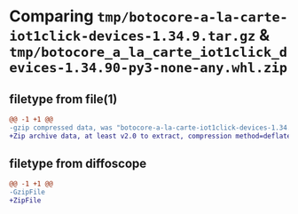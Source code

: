 # Comparing `tmp/botocore-a-la-carte-iot1click-devices-1.34.9.tar.gz` & `tmp/botocore_a_la_carte_iot1click_devices-1.34.90-py3-none-any.whl.zip`

## filetype from file(1)

```diff
@@ -1 +1 @@
-gzip compressed data, was "botocore-a-la-carte-iot1click-devices-1.34.9.tar", last modified: Thu Dec 28 01:06:49 2023, max compression
+Zip archive data, at least v2.0 to extract, compression method=deflate
```

## filetype from diffoscope

```diff
@@ -1 +1 @@
-GzipFile
+ZipFile
```

